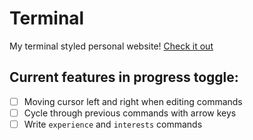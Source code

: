 # Terminal
My terminal styled personal website! [Check it out](https://brekke-green.github.io/terminal/)

## Current features in progress toggle:

- [ ] Moving cursor left and right when editing commands
- [ ] Cycle through previous commands with arrow keys
- [ ] Write `experience` and `interests` commands
